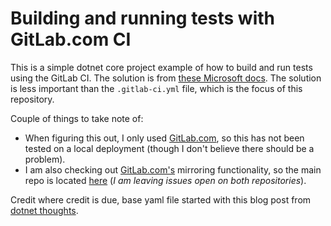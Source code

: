 # Building and running tests with GitLab.com CI

This is a simple dotnet core project example of how to build and run tests using the GitLab CI. The solution is from [these Microsoft docs](https://docs.microsoft.com/en-us/dotnet/articles/core/tutorials/using-with-xplat-cli#using-folders-to-organize-code). The solution is less important than the `.gitlab-ci.yml` file, which is the focus of this repository.

Couple of things to take note of:

* When figuring this out, I only used [GitLab.com](gitlab.com), so this has not been tested on a local deployment (though I don't believe there should be a problem).
* I am also checking out [GitLab.com's](gitlab.com) mirroring functionality, so the main repo is located [here](https://gitlab.com/forrestab/dotnet-gitlab-ci) (_I am leaving issues open on both repositories_).

Credit where credit is due, base yaml file started with this blog post from [dotnet thoughts](http://dotnetthoughts.net/building-dotnet-with-gitlab-ci/).
